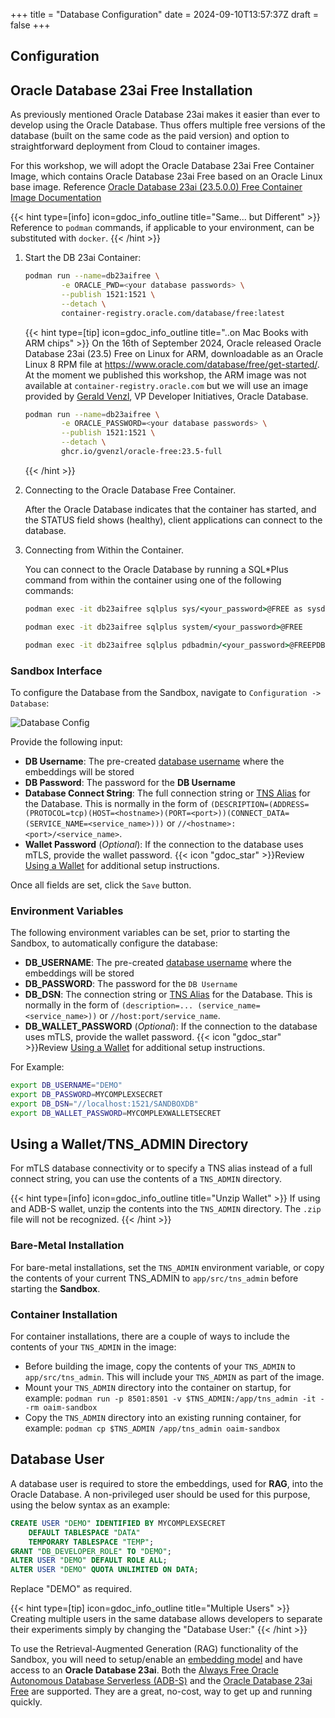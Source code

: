 +++
title = "Database Configuration"
date = 2024-09-10T13:57:37Z
draft = false
+++

<!--
Copyright (c) 2023, 2024, Oracle and/or its affiliates.
Licensed under the Universal Permissive License v1.0 as shown at http://oss.oracle.com/licenses/upl.
-->

## Configuration

## Oracle Database 23ai Free Installation

As previously mentioned Oracle Database 23ai makes it easier than ever to develop using the Oracle Database. Thus offers multiple free versions of the database (built on the same code as the paid version) and option to straightforward deployment from Cloud to container images.

For this workshop, we will adopt the Oracle Database 23ai Free Container Image, which contains Oracle Database 23ai Free based on an Oracle Linux base image. Reference [Oracle Database 23ai (23.5.0.0) Free Container Image Documentation](https://container-registry.oracle.com/ords/f?p=113:4:5759255742203:::4:P4_REPOSITORY,AI_REPOSITORY,AI_REPOSITORY_NAME,P4_REPOSITORY_NAME,P4_EULA_ID,P4_BUSINESS_AREA_ID:1863,1863,Oracle%20Database%20Free,Oracle%20Database%20Free,1,0&cs=3c0O79B2sQoXhCvaAnkRgscp8Nv7PCQ4N-o99ahlTo902ul1cu4r0G9oyyF-yeQutEmuSoJaEphjVdmKrOCLnVA)

{{< hint type=[info] icon=gdoc_info_outline title="Same... but Different" >}}
Reference to `podman` commands, if applicable to your environment, can be substituted with `docker`.
{{< /hint >}}

1. Start the DB 23ai Container:

   ```bash
   podman run --name=db23aifree \
           -e ORACLE_PWD=<your database passwords> \
           --publish 1521:1521 \
           --detach \
           container-registry.oracle.com/database/free:latest
   ```

   {{< hint type=[tip] icon=gdoc_info_outline title="..on Mac Books with ARM chips" >}}
   On the 16th of September 2024, Oracle released Oracle Database 23ai (23.5) Free on Linux for ARM, downloadable as an Oracle Linux 8 RPM file at <https://www.oracle.com/database/free/get-started/>. At the moment we published this workshop, the ARM image was not available at `container-registry.oracle.com` but we will use an image provided by [Gerald Venzl](https://www.linkedin.com/in/geraldvenzl/), VP Developer Initiatives, Oracle Database.

   ```bash
   podman run --name=db23aifree \
           -e ORACLE_PASSWORD=<your database passwords> \
           --publish 1521:1521 \
           --detach \
           ghcr.io/gvenzl/oracle-free:23.5-full
   ```

   {{< /hint >}}

2. Connecting to the Oracle Database Free Container.

   After the Oracle Database indicates that the container has started, and the STATUS field shows (healthy), client applications can connect to the database.

3. Connecting from Within the Container.

   You can connect to the Oracle Database by running a SQL*Plus command from within the container using one of the following commands:

   ```cmd
   podman exec -it db23aifree sqlplus sys/<your_password>@FREE as sysdba

   podman exec -it db23aifree sqlplus system/<your_password>@FREE

   podman exec -it db23aifree sqlplus pdbadmin/<your_password>@FREEPDB1
   ```

### Sandbox Interface

To configure the Database from the Sandbox, navigate to `Configuration -> Database`:

![Database Config](../images/db_config.png)

Provide the following input:

- **DB Username**: The pre-created [database username](#database-user) where the embeddings will be stored
- **DB Password**: The password for the **DB Username**
- **Database Connect String**: The full connection string or [TNS Alias](#using-a-wallettns_admin-directory) for the Database. This is normally in the form of `(DESCRIPTION=(ADDRESS=(PROTOCOL=tcp)(HOST=<hostname>)(PORT=<port>))(CONNECT_DATA=(SERVICE_NAME=<service_name>)))` or `//<hostname>:<port>/<service_name>`.
- **Wallet Password** (_Optional_): If the connection to the database uses mTLS, provide the wallet password. {{< icon "gdoc_star" >}}Review [Using a Wallet](#using-a-wallettns_admin-directory) for additional setup instructions.

Once all fields are set, click the `Save` button.

### Environment Variables

The following environment variables can be set, prior to starting the Sandbox, to automatically configure the database:

- **DB_USERNAME**: The pre-created [database username](#database-user) where the embeddings will be stored
- **DB_PASSWORD**: The password for the `DB Username`
- **DB_DSN**: The connection string or [TNS Alias](#using-a-wallettns_admin-directory) for the Database. This is normally in the form of `(description=... (service_name=<service_name>))` or `//host:port/service_name`.
- **DB_WALLET_PASSWORD** (_Optional_): If the connection to the database uses mTLS, provide the wallet password. {{< icon "gdoc_star" >}}Review [Using a Wallet](#using-a-wallettns_admin-directory) for additional setup instructions.

For Example:

```bash
export DB_USERNAME="DEMO"
export DB_PASSWORD=MYCOMPLEXSECRET
export DB_DSN="//localhost:1521/SANDBOXDB"
export DB_WALLET_PASSWORD=MYCOMPLEXWALLETSECRET
```

## Using a Wallet/TNS_ADMIN Directory

For mTLS database connectivity or to specify a TNS alias instead of a full connect string, you can use the contents of a `TNS_ADMIN` directory.

{{< hint type=[info] icon=gdoc_info_outline title="Unzip Wallet" >}}
If using and ADB-S wallet, unzip the contents into the `TNS_ADMIN` directory. The `.zip` file will not be recognized.
{{< /hint >}}

### Bare-Metal Installation

For bare-metal installations, set the `TNS_ADMIN` environment variable, or copy the contents of your current TNS_ADMIN to `app/src/tns_admin` before starting the **Sandbox**.

### Container Installation

For container installations, there are a couple of ways to include the contents of your `TNS_ADMIN` in the image:

- Before building the image, copy the contents of your `TNS_ADMIN` to `app/src/tns_admin`. This will include your `TNS_ADMIN` as part of the image.
- Mount your `TNS_ADMIN` directory into the container on startup, for example: `podman run -p 8501:8501 -v $TNS_ADMIN:/app/tns_admin -it --rm oaim-sandbox`
- Copy the `TNS_ADMIN` directory into an existing running container, for example: `podman cp $TNS_ADMIN /app/tns_admin oaim-sandbox`

## Database User

A database user is required to store the embeddings, used for **RAG**, into the Oracle Database. A non-privileged user should be used for this purpose, using the below syntax as an example:

```sql
CREATE USER "DEMO" IDENTIFIED BY MYCOMPLEXSECRET
    DEFAULT TABLESPACE "DATA"
    TEMPORARY TABLESPACE "TEMP";
GRANT "DB_DEVELOPER_ROLE" TO "DEMO";
ALTER USER "DEMO" DEFAULT ROLE ALL;
ALTER USER "DEMO" QUOTA UNLIMITED ON DATA;
```

Replace "DEMO" as required.

{{< hint type=[tip] icon=gdoc_info_outline title="Multiple Users" >}}
Creating multiple users in the same database allows developers to separate their experiments simply by changing the "Database User:"
{{< /hint >}}



To use the Retrieval-Augmented Generation (RAG) functionality of the Sandbox, you will need to setup/enable an [embedding model](../model_config) and have access to an **Oracle Database 23ai**. Both the [Always Free Oracle Autonomous Database Serverless (ADB-S)](https://docs.oracle.com/en/cloud/paas/autonomous-database/serverless/adbsb/autonomous-always-free.html) and the [Oracle Database 23ai Free](https://www.oracle.com/uk/database/free/get-started/) are supported. They are a great, no-cost, way to get up and running quickly.
